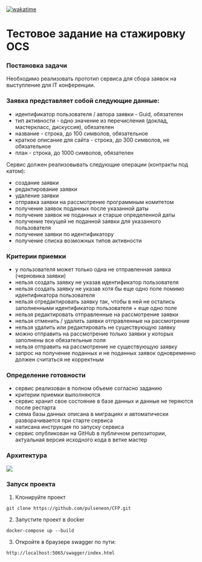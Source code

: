 [![wakatime](https://wakatime.com/badge/user/018ba518-681f-4096-b18a-c08885d13001/project/018e804b-e676-4b1b-beab-6a37d39bdba3.svg)](https://wakatime.com/badge/user/018ba518-681f-4096-b18a-c08885d13001/project/018e804b-e676-4b1b-beab-6a37d39bdba3)

# Тестовое задание на стажировку OCS

### Постановка задачи
Необходимо реализовать прототип сервиса для сбора заявок на выступление для IT конференции. 

### Заявка представляет собой следующие данные:

- идентификатор пользователя / автора заявки - Guid, обязателен
- тип активности - одно значение из перечисления (доклад, мастеркласс, дискуссия), обязателен
- название - строка, до 100 символов, обязательное
- краткое описание для сайта - строка, до 300 символов, не обязательное
- план - строка, до 1000 символов, обязателен

Сервис должен реализовывать следующие операции (контракты под катом):

- создание заявки
- редактирование заявки
- удаление заявки
- отправка заявки на рассмотрение программным комитетом
- получение заявок поданных после указанной даты
- получение заявок не поданных и старше определенной даты
- получение текущей не поданной заявки для указанного пользователя
- получение заявки по идентификатору
- получение списка возможных типов активности

### Критерии приемки

- у пользователя может только одна не отправленная заявка (черновика заявки)
- нельзя создать заявку не указав идентификатор пользователя
- нельзя создать заявку не указав хотя бы еще одно поле помимо идентификатора пользователя
- нельзя отредактировать заявку так, чтобы  в ней не остались заполненными идентификатор пользователя + еще одно поле
- нельзя редактировать отправленные на рассмотрение заявки
- нельзя отменить / удалить заявки отправленные на рассмотрение
- нельзя удалить или редактировать не существующую заявку
- можно отправить на рассмотрение только заявки у которых заполнены все обязательные поля
- нельзя отправить на рассмотрение не существующую заявку
- запрос на получение поданных и не поданных заявок одновременно должен считаться не корректным

### Определение готовности

- сервис реализован в полном объеме согласно заданию
- критерии приемки выполняются
- сервис хранит свое состояние в базе данных и данные не теряются после рестарта
- схема базы данных описана в миграциях и автоматически разворачивается при старте сервиса
- написана инструкция по запуску сервиса
- сервис опубликован на GitHub в публичном репозитории, актуальная версия исходного кода в ветке мастер

### Архитектура

![](https://github.com/pulseneon/CFP/assets/87504288/99172760-7dc9-419a-b769-b31496a34b14)

### Запуск проекта
1. Клонируйте проект

```git clone https://github.com/pulseneon/CFP.git```

2. Запустите проект в docker

```docker-compose up --build```

3. Откройте в браузере swagger по пути:

```http://localhost:5065/swagger/index.html```

